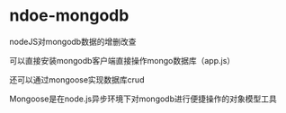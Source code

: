 # ndoe-mongodb
nodeJS对mongodb数据的增删改查


可以直接安装mongodb客户端直接操作mongo数据库（app.js）

还可以通过mongoose实现数据库crud

Mongoose是在node.js异步环境下对mongodb进行便捷操作的对象模型工具


